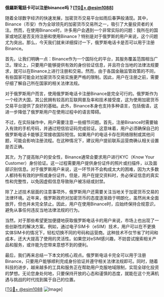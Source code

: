 **俄羅斯電話卡可以注册binance吗？[[TG💪+ @esim1088](https://t.me/s/esim1088)]**

随着全球数字经济的快速发展，加密货币交易平台如雨后春笋般涌现。其中，Binance（币安）作为全球领先的加密货币交易所之一，吸引了大量投资者的关注。然而，在使用Binance时，许多用户会遇到一个非常实际的问题：我所在的国家或地区是否支持注册和使用Binance？特别是对于俄罗斯的用户来说，这个问题尤为突出。那么，今天我们就来详细探讨一下，俄罗斯电话卡是否可以用于注册Binance。

首先，让我们明确一点：Binance作为一个国际化的平台，其服务覆盖范围相当广泛。理论上，只要用户能够提供有效的身份验证信息，并且符合当地的法律法规要求，就可以在Binance上进行注册和交易。然而，由于各国金融监管政策的不同，有些国家可能会对加密货币交易实施更严格的限制。因此，用户在注册之前，需要仔细了解自己所在国家的相关法律法规。

对于俄罗斯用户而言，使用俄罗斯电话卡注册Binance是完全可行的。俄罗斯作为一个经济大国，其公民拥有较高的互联网普及率和技术接受度，这为使用加密货币交易平台提供了良好的基础。此外，Binance本身也支持多种语言，包括俄语，这进一步降低了俄罗斯用户在使用过程中的语言障碍。

不过，在实际操作中，用户需要注意一些细节问题。首先，注册Binance时需要输入有效的手机号码，并通过短信验证码完成验证。这意味着，用户必须确保自己的俄罗斯电话卡能够正常接收国际短信。如果用户的电话卡存在网络限制或其他问题，可能会影响注册流程。在这种情况下，建议用户提前联系运营商确认相关设置是否正确。

其次，为了提高账户的安全性，Binance通常会要求用户进行KYC（Know Your Customer）身份验证。这一过程需要用户提供身份证件的照片或扫描件，以及面部识别信息。对于俄罗斯用户来说，这一环节并不会构成太大的困难，因为大多数人都持有有效的护照或身份证件。但是，用户在提交资料时，务必保证信息的真实性和完整性，以免因虚假信息导致账户被冻结或封禁。

除了上述技术层面的注意事项外，俄罗斯用户还需要关注当地关于加密货币交易的法律环境。近年来，俄罗斯政府对加密货币的态度逐渐趋于明朗化，虽然尚未全面放开，但也并未完全禁止。因此，用户在使用Binance时，应始终保持合规意识，避免从事任何违反当地法律法规的行为。

当然，对于那些希望更加便捷地获取俄罗斯电话卡的用户来说，市场上也出现了一些创新性的解决方案。例如，通过电子SIM卡（eSIM）技术，用户可以在不更换实体SIM卡的情况下，轻松切换不同的号码和运营商。这种技术不仅节省了时间和成本，还大大提高了使用的灵活性。如果您对eSIM感兴趣，不妨尝试搜索相关产品和服务，或许能为您带来意想不到的便利。

最后，我们再来总结一下本文的核心观点。俄罗斯电话卡完全可以用于注册Binance，只要用户能够顺利完成身份验证并遵守相关法律法规即可。同时，随着科技的进步，越来越多的工具和服务正在帮助用户克服地域限制，实现全球化投资的梦想。无论您身处何地，只要保持开放的心态和谨慎的态度，就能在这个充满机遇与挑战的时代找到属于自己的位置。

[[TG💪+ @esim1088](https://t.me/s/esim1088) ![Image](https://i.postimg.cc/4NQfJmqS/Snipaste-2025-05-13-00-14-12.png)]